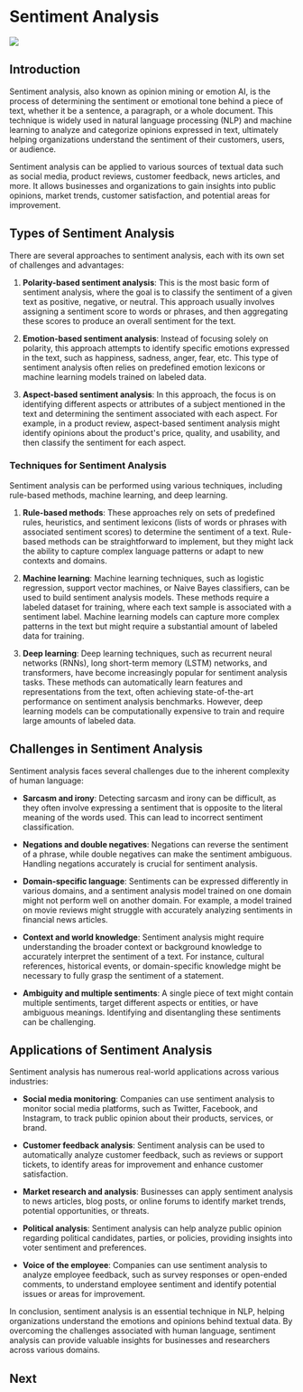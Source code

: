 # Sentiment Analysis

![](figs/entelecheia_smile.png)

## Introduction

Sentiment analysis, also known as opinion mining or emotion AI, is the process of determining the sentiment or emotional tone behind a piece of text, whether it be a sentence, a paragraph, or a whole document. This technique is widely used in natural language processing (NLP) and machine learning to analyze and categorize opinions expressed in text, ultimately helping organizations understand the sentiment of their customers, users, or audience.

Sentiment analysis can be applied to various sources of textual data such as social media, product reviews, customer feedback, news articles, and more. It allows businesses and organizations to gain insights into public opinions, market trends, customer satisfaction, and potential areas for improvement.

## Types of Sentiment Analysis

There are several approaches to sentiment analysis, each with its own set of challenges and advantages:

1. **Polarity-based sentiment analysis**: This is the most basic form of sentiment analysis, where the goal is to classify the sentiment of a given text as positive, negative, or neutral. This approach usually involves assigning a sentiment score to words or phrases, and then aggregating these scores to produce an overall sentiment for the text.

2. **Emotion-based sentiment analysis**: Instead of focusing solely on polarity, this approach attempts to identify specific emotions expressed in the text, such as happiness, sadness, anger, fear, etc. This type of sentiment analysis often relies on predefined emotion lexicons or machine learning models trained on labeled data.

3. **Aspect-based sentiment analysis**: In this approach, the focus is on identifying different aspects or attributes of a subject mentioned in the text and determining the sentiment associated with each aspect. For example, in a product review, aspect-based sentiment analysis might identify opinions about the product's price, quality, and usability, and then classify the sentiment for each aspect.

### Techniques for Sentiment Analysis

Sentiment analysis can be performed using various techniques, including rule-based methods, machine learning, and deep learning.

1. **Rule-based methods**: These approaches rely on sets of predefined rules, heuristics, and sentiment lexicons (lists of words or phrases with associated sentiment scores) to determine the sentiment of a text. Rule-based methods can be straightforward to implement, but they might lack the ability to capture complex language patterns or adapt to new contexts and domains.

2. **Machine learning**: Machine learning techniques, such as logistic regression, support vector machines, or Naive Bayes classifiers, can be used to build sentiment analysis models. These methods require a labeled dataset for training, where each text sample is associated with a sentiment label. Machine learning models can capture more complex patterns in the text but might require a substantial amount of labeled data for training.

3. **Deep learning**: Deep learning techniques, such as recurrent neural networks (RNNs), long short-term memory (LSTM) networks, and transformers, have become increasingly popular for sentiment analysis tasks. These methods can automatically learn features and representations from the text, often achieving state-of-the-art performance on sentiment analysis benchmarks. However, deep learning models can be computationally expensive to train and require large amounts of labeled data.

## Challenges in Sentiment Analysis

Sentiment analysis faces several challenges due to the inherent complexity of human language:

- **Sarcasm and irony**: Detecting sarcasm and irony can be difficult, as they often involve expressing a sentiment that is opposite to the literal meaning of the words used. This can lead to incorrect sentiment classification.

- **Negations and double negatives**: Negations can reverse the sentiment of a phrase, while double negatives can make the sentiment ambiguous. Handling negations accurately is crucial for sentiment analysis.

- **Domain-specific language**: Sentiments can be expressed differently in various domains, and a sentiment analysis model trained on one domain might not perform well on another domain. For example, a model trained on movie reviews might struggle with accurately analyzing sentiments in financial news articles.

- **Context and world knowledge**: Sentiment analysis might require understanding the broader context or background knowledge to accurately interpret the sentiment of a text. For instance, cultural references, historical events, or domain-specific knowledge might be necessary to fully grasp the sentiment of a statement.

- **Ambiguity and multiple sentiments**: A single piece of text might contain multiple sentiments, target different aspects or entities, or have ambiguous meanings. Identifying and disentangling these sentiments can be challenging.

## Applications of Sentiment Analysis

Sentiment analysis has numerous real-world applications across various industries:

- **Social media monitoring**: Companies can use sentiment analysis to monitor social media platforms, such as Twitter, Facebook, and Instagram, to track public opinion about their products, services, or brand.

- **Customer feedback analysis**: Sentiment analysis can be used to automatically analyze customer feedback, such as reviews or support tickets, to identify areas for improvement and enhance customer satisfaction.

- **Market research and analysis**: Businesses can apply sentiment analysis to news articles, blog posts, or online forums to identify market trends, potential opportunities, or threats.

- **Political analysis**: Sentiment analysis can help analyze public opinion regarding political candidates, parties, or policies, providing insights into voter sentiment and preferences.

- **Voice of the employee**: Companies can use sentiment analysis to analyze employee feedback, such as survey responses or open-ended comments, to understand employee sentiment and identify potential issues or areas for improvement.

In conclusion, sentiment analysis is an essential technique in NLP, helping organizations understand the emotions and opinions behind textual data. By overcoming the challenges associated with human language, sentiment analysis can provide valuable insights for businesses and researchers across various domains.

## Next

```{tableofcontents}

```
